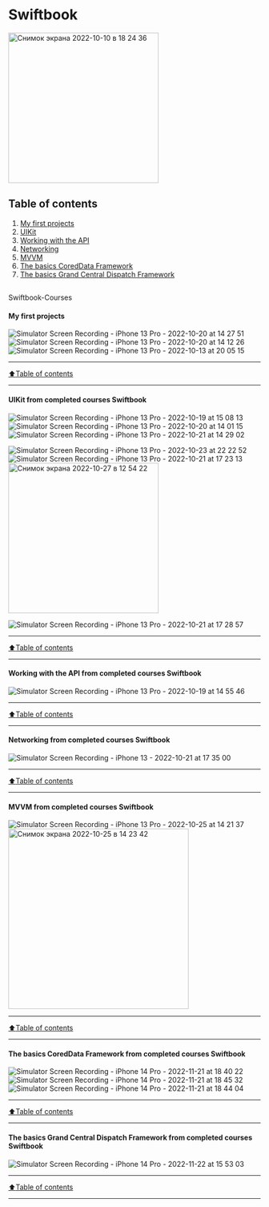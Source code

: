 # Swiftbook

<img width="300" alt="Снимок экрана 2022-10-10 в 18 24 36" src="https://user-images.githubusercontent.com/110721351/194865761-429f7b86-4518-4518-8685-7dab964d5873.png">

## Table of contents

1. [My first projects](#My-first-projects)
2. [UIKit](#UIKit-from-completed-courses-Swiftbook)
3. [Working with the API](#Working-with-the-API-from-completed-courses-Swiftbook)
4. [Networking](#Networking-from-completed-courses-Swiftbook )
5. [MVVM](#MVVM-from-completed-courses-Swiftbook)
6. [The basics CoredData Framework](#The-basics-CoredData-Framework-from-completed-courses-Swiftbook )
7. [The basics Grand Central Dispatch Framework](#The-basics-CoredData-Framework-from-completed-courses-Swiftbook )
## 

Swiftbook-Courses


#### My first projects

![Simulator Screen Recording - iPhone 13 Pro - 2022-10-20 at 14 27 51](https://user-images.githubusercontent.com/110721351/196897340-fbb236e3-0e54-4888-a34a-30395dd7de66.gif)
![Simulator Screen Recording - iPhone 13 Pro - 2022-10-20 at 14 12 26](https://user-images.githubusercontent.com/110721351/196897372-563c6db7-d63e-4a2a-b68f-4318b379b962.gif)
![Simulator Screen Recording - iPhone 13 Pro - 2022-10-13 at 20 05 15](https://user-images.githubusercontent.com/110721351/195848710-8ff55b0b-a228-4a26-8386-8668bfa9c878.gif)
____
[:arrow_up:Table of contents](#Table-of-contents)
___

#### UIKit from completed courses Swiftbook

![Simulator Screen Recording - iPhone 13 Pro - 2022-10-19 at 15 08 13](https://user-images.githubusercontent.com/110721351/196648178-b5e4d972-8728-469e-acea-0b29ae4a408b.gif)
![Simulator Screen Recording - iPhone 13 Pro - 2022-10-20 at 14 01 15](https://user-images.githubusercontent.com/110721351/196891336-64ce2fb0-26ed-44f1-8612-2829aad7b40b.gif)
![Simulator Screen Recording - iPhone 13 Pro - 2022-10-21 at 14 29 02](https://user-images.githubusercontent.com/110721351/197150625-31004190-c69b-44db-bf03-a6ea2e5fa957.gif)

![Simulator Screen Recording - iPhone 13 Pro - 2022-10-23 at 22 22 52](https://user-images.githubusercontent.com/110721351/197409187-452bcacd-1258-420c-aaed-69da1623a684.gif)
![Simulator Screen Recording - iPhone 13 Pro - 2022-10-21 at 17 23 13](https://user-images.githubusercontent.com/110721351/197696824-103a9133-5437-4f75-b6f5-860b34b4c9c3.gif)
<img width="300" alt="Снимок экрана 2022-10-27 в 12 54 22" src="https://user-images.githubusercontent.com/110721351/198239918-89fe6fe7-a804-4042-8c03-295c412deca7.png">

![Simulator Screen Recording - iPhone 13 Pro - 2022-10-21 at 17 28 57](https://user-images.githubusercontent.com/110721351/198630853-1cfa8a50-289e-461e-8bfe-dbbd38592c43.gif)
____
[:arrow_up:Table of contents](#Table-of-contents)
___


#### Working with the API from completed courses Swiftbook

![Simulator Screen Recording - iPhone 13 Pro - 2022-10-19 at 14 55 46](https://user-images.githubusercontent.com/110721351/196645134-8f1dab55-9c95-4e1b-ae33-38cff767a3bf.gif)
____
[:arrow_up:Table of contents](#Table-of-contents)
___




#### Networking from completed courses Swiftbook 

![Simulator Screen Recording - iPhone 13 - 2022-10-21 at 17 35 00](https://user-images.githubusercontent.com/110721351/197747339-3451bd77-61a9-4766-98cc-eab529338155.gif)
____
[:arrow_up:Table of contents](#Table-of-contents)
___


#### MVVM from completed courses Swiftbook

![Simulator Screen Recording - iPhone 13 Pro - 2022-10-25 at 14 21 37](https://user-images.githubusercontent.com/110721351/197749143-567dcc97-8a06-4d7c-800d-d4460067ca92.gif)
<img width="360" alt="Снимок экрана 2022-10-25 в 14 23 42" src="https://user-images.githubusercontent.com/110721351/197749256-0fed1368-1e53-4210-a9bd-6b29549f290c.png">
____
[:arrow_up:Table of contents](#Table-of-contents)
___



#### The basics CoredData Framework from completed courses Swiftbook 

![Simulator Screen Recording - iPhone 14 Pro - 2022-11-21 at 18 40 22](https://user-images.githubusercontent.com/110721351/203082878-901c5d18-da91-497e-9089-f086715d4687.gif)
![Simulator Screen Recording - iPhone 14 Pro - 2022-11-21 at 18 45 32](https://user-images.githubusercontent.com/110721351/203083939-9cbdb098-bfe7-49b6-9bf4-fc25efbd6850.gif)
![Simulator Screen Recording - iPhone 14 Pro - 2022-11-21 at 18 44 04](https://user-images.githubusercontent.com/110721351/203083964-a2ac3699-f434-40e7-b3e3-017728222b28.gif)
____
[:arrow_up:Table of contents](#Table-of-contents)
___


#### The basics Grand Central Dispatch Framework from completed courses Swiftbook 

![Simulator Screen Recording - iPhone 14 Pro - 2022-11-22 at 15 53 03](https://user-images.githubusercontent.com/110721351/203307944-cda31548-6917-4a6a-bd09-5ef60d96d3d2.gif)
____
[:arrow_up:Table of contents](#Table-of-contents)
___









